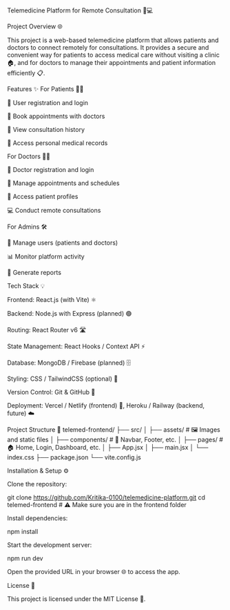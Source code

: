 Telemedicine Platform for Remote Consultation 🏥💻

Project Overview 🌐

This project is a web-based telemedicine platform that allows patients and doctors to connect remotely for consultations. It provides a secure and convenient way for patients to access medical care without visiting a clinic 🏠, and for doctors to manage their appointments and patient information efficiently 📋.

Features ✨
For Patients 🧑‍⚕️

📝 User registration and login

📅 Book appointments with doctors

📖 View consultation history

🏥 Access personal medical records

For Doctors 👨‍⚕️

📝 Doctor registration and login

📅 Manage appointments and schedules

👤 Access patient profiles

💻 Conduct remote consultations

For Admins 🛠️

👥 Manage users (patients and doctors)

📊 Monitor platform activity

📑 Generate reports

Tech Stack 💡

Frontend: React.js (with Vite) ⚛️

Backend: Node.js with Express (planned) 🟢

Routing: React Router v6 🛣️

State Management: React Hooks / Context API ⚡

Database: MongoDB / Firebase (planned) 🗄️

Styling: CSS / TailwindCSS (optional) 🎨

Version Control: Git & GitHub 🐙

Deployment: Vercel / Netlify (frontend) 🚀, Heroku / Railway (backend, future) ☁️

Project Structure 📁
telemed-frontend/
├── src/
│   ├── assets/          # 🖼️ Images and static files
│   ├── components/      # 🧩 Navbar, Footer, etc.
│   ├── pages/           # 🏠 Home, Login, Dashboard, etc.
│   ├── App.jsx
│   ├── main.jsx
│   └── index.css
├── package.json
└── vite.config.js

Installation & Setup ⚙️

Clone the repository:

git clone https://github.com/Kritika-0100/telemedicine-platform.git
cd telemed-frontend  # ⚠️ Make sure you are in the frontend folder


Install dependencies:

npm install


Start the development server:

npm run dev


Open the provided URL in your browser 🌐 to access the app.

License 📄

This project is licensed under the MIT License 📝.
